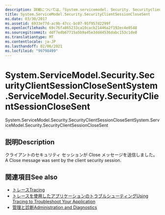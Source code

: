 ```yaml
---
description: 詳細については、「System.servicemodel. Security. Securityclientsessionclo」を参照してください。
title: System.ServiceModel.Security.SecurityClientSessionCloseSent
ms.date: 03/30/2017
ms.assetid: 6933e77d-ac9b-47cc-bc07-95f957d2299f
ms.openlocfilehash: 69c76fa865233ca10cacb21446a2f192ec4e0548
ms.sourcegitcommit: ddf7edb67715a5b9a45e3dd44536dabc153c1de0
ms.translationtype: MT
ms.contentlocale: ja-JP
ms.lasthandoff: 02/06/2021
ms.locfileid: "99798499"
---
```

# <a name="systemservicemodelsecuritysecurityclientsessionclosesent"></a><span data-ttu-id="e0e31-103">System.ServiceModel.Security.SecurityClientSessionCloseSent</span><span class="sxs-lookup"><span data-stu-id="e0e31-103">System.ServiceModel.Security.SecurityClientSessionCloseSent</span></span>

<span data-ttu-id="e0e31-104">System.ServiceModel.Security.SecurityClientSessionCloseSent</span><span class="sxs-lookup"><span data-stu-id="e0e31-104">System.ServiceModel.Security.SecurityClientSessionCloseSent</span></span>  
  
## <a name="description"></a><span data-ttu-id="e0e31-105">説明</span><span class="sxs-lookup"><span data-stu-id="e0e31-105">Description</span></span>  

 <span data-ttu-id="e0e31-106">クライアントのセキュリティ セッションが Close メッセージを送信しました。</span><span class="sxs-lookup"><span data-stu-id="e0e31-106">A Close message was sent by the client security session.</span></span>  
  
## <a name="see-also"></a><span data-ttu-id="e0e31-107">関連項目</span><span class="sxs-lookup"><span data-stu-id="e0e31-107">See also</span></span>

- [<span data-ttu-id="e0e31-108">トレース</span><span class="sxs-lookup"><span data-stu-id="e0e31-108">Tracing</span></span>](index.md)
- [<span data-ttu-id="e0e31-109">トレースを使用したアプリケーションのトラブルシューティング</span><span class="sxs-lookup"><span data-stu-id="e0e31-109">Using Tracing to Troubleshoot Your Application</span></span>](using-tracing-to-troubleshoot-your-application.md)
- [<span data-ttu-id="e0e31-110">管理と診断</span><span class="sxs-lookup"><span data-stu-id="e0e31-110">Administration and Diagnostics</span></span>](../index.md)
